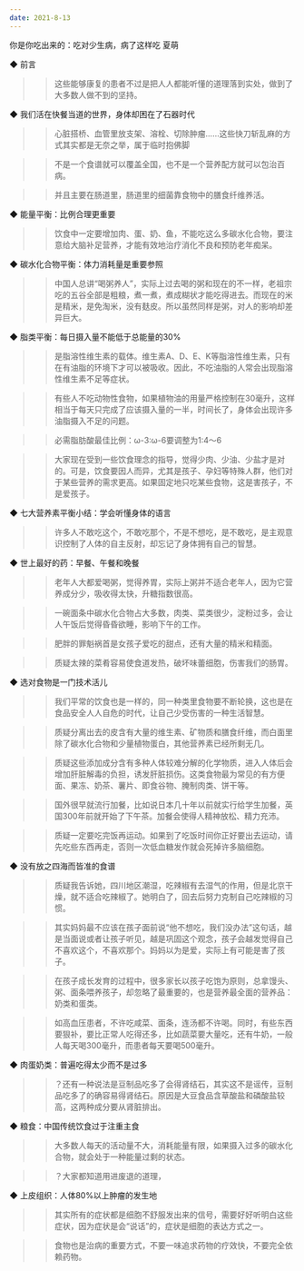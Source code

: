 ```yaml
---
date: 2021-8-13
---
```




你是你吃出来的：吃对少生病，病了这样吃
夏萌


◆ 前言

>> 这些能够康复的患者不过是把人人都能听懂的道理落到实处，做到了大多数人做不到的坚持。

◆ 我们活在快餐当道的世界，身体却困在了石器时代

>> 心脏搭桥、血管里放支架、溶栓、切除肿瘤……这些快刀斩乱麻的方式其实都是无奈之举，属于临时抱佛脚

>> 不是一个食谱就可以覆盖全国，也不是一个营养配方就可以包治百病。

>> 并且主要在肠道里，肠道里的细菌靠食物中的膳食纤维养活。

◆ 能量平衡：比例合理更重要

>> 饮食中一定要增加肉、蛋、奶、鱼，不能吃这么多碳水化合物，要注意给大脑补足营养，才能有效地治疗消化不良和预防老年痴呆。

◆ 碳水化合物平衡：体力消耗量是重要参照

>> 中国人总讲“喝粥养人”，实际上过去喝的粥和现在的不一样，老祖宗吃的五谷全部是粗粮，煮一煮，煮成糊状才能吃得进去。而现在的米是精米，是免淘米，没有麸皮。所以虽然同样是粥，对人的影响却差异巨大。

◆ 脂类平衡：每日摄入量不能低于总能量的30%

>> 是脂溶性维生素的载体。维生素A、D、E、K等脂溶性维生素，只有在有油脂的环境下才可以被吸收。因此，不吃油脂的人常会出现脂溶性维生素不足等症状。

>> 有些人不吃动物性食物，如果植物油的用量严格控制在30毫升，这样相当于每天只完成了应该摄入量的一半，时间长了，身体会出现许多油脂摄入不足的问题。

>> 必需脂肪酸最佳比例：ω-3∶ω-6要调整为1∶4～6

>> 大家现在受到一些饮食理念的指导，觉得少肉、少油、少盐才是对的。可是，饮食要因人而异，尤其是孩子、孕妇等特殊人群，他们对于某些营养的需求更高。如果固定地只吃某些食物，这是害孩子，不是爱孩子。

◆ 七大营养素平衡小结：学会听懂身体的语言

>> 许多人不敢吃这个，不敢吃那个，不是不想吃，是不敢吃，是主观意识控制了人体的自主反射，却忘记了身体拥有自己的智慧。

◆ 世上最好的药：早餐、午餐和晚餐

>> 老年人大都爱喝粥，觉得养胃，实际上粥并不适合老年人，因为它营养成分少，吸收得太快，升糖指数很高。

>> 一碗面条中碳水化合物占大多数，肉类、菜类很少，淀粉过多，会让人午饭后觉得昏昏欲睡，影响下午的工作。

>> 肥胖的罪魁祸首是女孩子爱吃的甜点，还有大量的精米和精面。

>> 质疑太辣的菜肴容易使食道发热，破坏味蕾细胞，伤害我们的肠胃。

◆ 选对食物是一门技术活儿

>> 我们平常的饮食也是一样的，同一种类里食物要不断轮换，这也是在食品安全人人自危的时代，让自己少受伤害的一种生活智慧。

>> 质疑分离出去的皮含有大量的维生素、矿物质和膳食纤维，而白面里除了碳水化合物和少量植物蛋白，其他营养素已经所剩无几。

>> 质疑这些添加成分含有多种人体较难分解的化学物质，进入人体后会增加肝脏解毒的负担，诱发肝脏损伤。这类食物最为常见的有方便面、果冻、奶茶、薯片、即食谷物、腌制肉类、饼干等。

>> 国外很早就流行加餐，比如说日本几十年以前就实行给学生加餐，英国300年前就开始了下午茶。加餐会使得人精神放松、精力充沛。

>> 质疑一定要吃完饭再运动。如果到了吃饭时间你正好要出去运动，请先吃些东西再走，否则一次低血糖发作就会死掉许多脑细胞。

◆ 没有放之四海而皆准的食谱

>> 质疑我告诉她，四川地区潮湿，吃辣椒有去湿气的作用，但是北京干燥，就不适合吃辣椒了。她明白了，回去后努力克制自己吃辣椒的习惯。

>> 其实妈妈最不应该在孩子面前说“他不想吃，我们没办法”这句话，越是当面说或者让孩子听见，越是巩固这个观念，孩子会越发觉得自己不喜欢这个，不喜欢那个。妈妈以为是爱，实际上有可能是害了孩子。

>> 在孩子成长发育的过程中，很多家长以孩子吃饱为原则，总拿馒头、粥、面条喂养孩子，却忽略了最重要的，也是营养最全面的营养品：奶类和蛋类。

>> 如高血压患者，不许吃咸菜、面条，连汤都不许喝。同时，有些东西要狠补，要比正常人吃得还多，比如蔬菜要大量吃，还有牛奶，一般人每天喝300毫升，而患者每天要喝500毫升。

◆ 肉蛋奶类：普遍吃得太少而不是过多

>> ？还有一种说法是豆制品吃多了会得肾结石，其实这不是谣传，豆制品吃多了的确容易得肾结石。原因是大豆食品含草酸盐和磷酸盐较高，这两种成分要从肾脏排出。

◆ 粮食：中国传统饮食过于注重主食

>> 大多数人每天的活动量不大，消耗能量有限，如果摄入过多的碳水化合物，就会处于一种能量过剩的状态。

>> ？大家都知道用进废退的道理，

◆ 上皮组织：人体80%以上肿瘤的发生地

>> 其实所有的症状都是细胞不舒服发出来的信号，需要好好听明白这些症状，因为症状是会“说话”的，症状是细胞的表达方式之一。

>> 食物也是治病的重要方式，不要一味追求药物的疗效快，不要完全依赖药物。